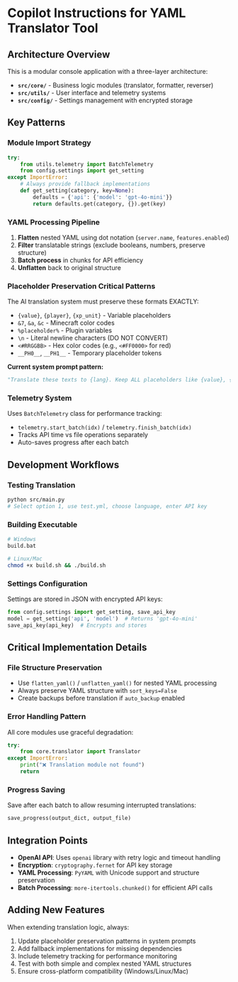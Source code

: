 # Copilot Instructions for YAML Translator Tool

## Architecture Overview

This is a modular console application with a three-layer architecture:
- **`src/core/`** - Business logic modules (translator, formatter, reverser)
- **`src/utils/`** - User interface and telemetry systems
- **`src/config/`** - Settings management with encrypted storage

## Key Patterns

### Module Import Strategy
```python
try:
    from utils.telemetry import BatchTelemetry
    from config.settings import get_setting
except ImportError:
    # Always provide fallback implementations
    def get_setting(category, key=None):
        defaults = {'api': {'model': 'gpt-4o-mini'}}
        return defaults.get(category, {}).get(key)
```

### YAML Processing Pipeline
1. **Flatten** nested YAML using dot notation (`server.name`, `features.enabled`)
2. **Filter** translatable strings (exclude booleans, numbers, preserve structure)
3. **Batch process** in chunks for API efficiency
4. **Unflatten** back to original structure

### Placeholder Preservation Critical Patterns
The AI translation system must preserve these formats EXACTLY:
- `{value}`, `{player}`, `{xp_unit}` - Variable placeholders
- `&7`, `&a`, `&c` - Minecraft color codes  
- `%placeholder%` - Plugin variables
- `\n` - Literal newline characters (DO NOT CONVERT)
- `<#RRGGBB>` - Hex color codes (e.g., `<#FF0000>` for red)
- `__PH0__`, `__PH1__` - Temporary placeholder tokens

**Current system prompt pattern:**
```python
"Translate these texts to {lang}. Keep ALL placeholders like {value}, {player}, &7, &a, %placeholders%, \\n, <#RRGGBB> EXACTLY as they are. Do not change newlines (\\n), hex colors (<#RRGGBB>), or any formatting codes."
```

### Telemetry System
Uses `BatchTelemetry` class for performance tracking:
- `telemetry.start_batch(idx)` / `telemetry.finish_batch(idx)`
- Tracks API time vs file operations separately
- Auto-saves progress after each batch

## Development Workflows

### Testing Translation
```bash
python src/main.py
# Select option 1, use test.yml, choose language, enter API key
```

### Building Executable
```bash
# Windows
build.bat

# Linux/Mac  
chmod +x build.sh && ./build.sh
```

### Settings Configuration
Settings are stored in JSON with encrypted API keys:
```python
from config.settings import get_setting, save_api_key
model = get_setting('api', 'model')  # Returns 'gpt-4o-mini'
save_api_key(api_key)  # Encrypts and stores
```

## Critical Implementation Details

### File Structure Preservation
- Use `flatten_yaml()` / `unflatten_yaml()` for nested YAML processing
- Always preserve YAML structure with `sort_keys=False`
- Create backups before translation if `auto_backup` enabled

### Error Handling Pattern
All core modules use graceful degradation:
```python
try:
    from core.translator import Translator
except ImportError:
    print("❌ Translation module not found")
    return
```

### Progress Saving
Save after each batch to allow resuming interrupted translations:
```python
save_progress(output_dict, output_file)
```

## Integration Points

- **OpenAI API**: Uses `openai` library with retry logic and timeout handling
- **Encryption**: `cryptography.fernet` for API key storage
- **YAML Processing**: `PyYAML` with Unicode support and structure preservation
- **Batch Processing**: `more-itertools.chunked()` for efficient API calls

## Adding New Features

When extending translation logic, always:
1. Update placeholder preservation patterns in system prompts
2. Add fallback implementations for missing dependencies  
3. Include telemetry tracking for performance monitoring
4. Test with both simple and complex nested YAML structures
5. Ensure cross-platform compatibility (Windows/Linux/Mac)
